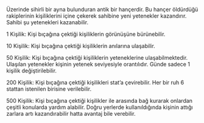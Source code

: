 Üzerinde sihirli bir ayna bulunduran antik bir hançerdir. Bu hançer öldürdüğü rakiplerinin kişiliklerini içine çekerek sahibine yeni yetenekler kazandırır. Sahibi şu yetenekleri kazanabilir.

1 Kişilik: Kişi bıçağına çektiği kişiliklerin görünüşüne bürünebilir. 

10 Kişilik: Kişi bıçağına çektiği kişiliklerin anılarına ulaşabilir. 

50 Kişilik: Kişi bıçağına çektiği kişiliklerin yeteneklerine ulaşabilmektedir. Ulaşılan yetenekler kişinin yetenek seviyesiyle orantılıdır. Günde sadece 1 kişilik değiştirilebilir. 

200 Kişilik: Kişi bıçağına çektiği kişilikleri stat’a çevirebilir. Her bir ruh 6 stattan istenilen birisine verilebilir. 

500 Kişilik: Kişi bıçağına çektiği kişilikler ile arasında bağ kurarak onlardan çeşitli konularda yardım alabilir. Doğru yerlerde kullanıldığında kişinin attığı zarlara artı kazandırabilir hatta avantaj bile verebilir.